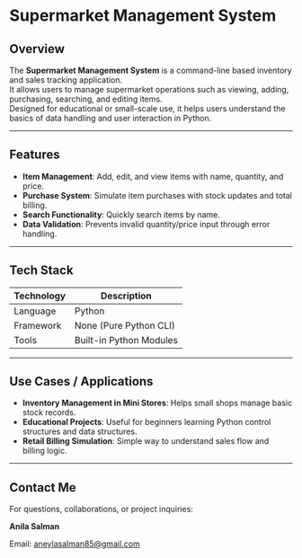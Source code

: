 # Supermarket Management System

## Overview

The **Supermarket Management System** is a command-line based inventory and sales tracking application.  
It allows users to manage supermarket operations such as viewing, adding, purchasing, searching, and editing items.  
Designed for educational or small-scale use, it helps users understand the basics of data handling and user interaction in Python.

---

## Features

- **Item Management**: Add, edit, and view items with name, quantity, and price.  
- **Purchase System**: Simulate item purchases with stock updates and total billing.  
- **Search Functionality**: Quickly search items by name.  
- **Data Validation**: Prevents invalid quantity/price input through error handling.  

---

## Tech Stack

| Technology | Description             |
|------------|-------------------------|
| Language   | Python                  |
| Framework  | None (Pure Python CLI)  |
| Tools      | Built-in Python Modules |

---

## Use Cases / Applications

- **Inventory Management in Mini Stores**: Helps small shops manage basic stock records.  
- **Educational Projects**: Useful for beginners learning Python control structures and data structures.  
- **Retail Billing Simulation**: Simple way to understand sales flow and billing logic.  

---

## Contact Me

For questions, collaborations, or project inquiries:

**Anila Salman**  

Email: aneylasalman85@gmail.com  